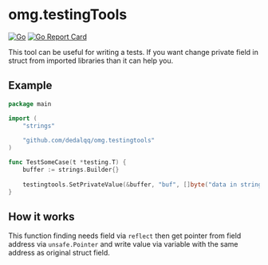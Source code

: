 # omg.testingTools

[![Go](https://github.com/dedalqq/omg.testingtools/actions/workflows/go.yml/badge.svg)](https://github.com/dedalqq/omg.testingtools/actions/workflows/go.yml)
[![Go Report Card](https://goreportcard.com/badge/github.com/dedalqq/omg.testingtools)](https://goreportcard.com/report/github.com/dedalqq/omg.testingtools)

This tool can be useful for writing a tests. If you want change private field in struct from imported libraries than it can help you.

## Example

```go
package main

import (
	"strings"
	
	"github.com/dedalqq/omg.testingtools"
)

func TestSomeCase(t *testing.T) {
	buffer := strings.Builder{}
	
	testingtools.SetPrivateValue(&buffer, "buf", []byte("data in strings buffer"))
}
```
## How it works

This function finding needs field via `reflect` then get pointer from field address via `unsafe.Pointer` and write value via variable with the same address as original struct field.
